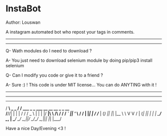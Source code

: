 # InstaBot

Author: Louswan

A instagram automated bot who repost your tags in comments.

------------------------------------------------------------
------------------------------------------------------------

Q- Wath modules do I need to download ?

A- You just need to download selenium module by doing pip/pip3 install selenium

Q- Can I modify you code or give it to a friend ?

A- Sure :) ! This code is under MIT license... You can do ANYTING with it !

------------------------------------------------------------
------------------------------------------------------------

   ___            __                                             
  / __\ _   _    / /    ___   _   _  ___ __      __  __ _  _ __  
 /__\//| | | |  / /    / _ \ | | | |/ __|\ \ /\ / / / _` || '_ \ 
/ \/  \| |_| | / /___ | (_) || |_| |\__ \ \ V  V / | (_| || | | |
\_____/ \__, | \____/  \___/  \__,_||___/  \_/\_/   \__,_||_| |_| 
        |___/     


Have a nice Day/Evening <3 !
